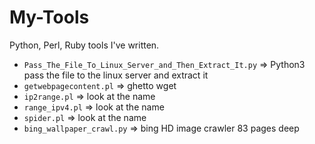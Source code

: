 # My-Tools
Python, Perl, Ruby tools I've written. 

- `Pass_The_File_To_Linux_Server_and_Then_Extract_It.py` => Python3 pass the file to the linux server and extract it  
- `getwebpagecontent.pl` => ghetto wget  
- `ip2range.pl` => look at the name 
- `range_ipv4.pl`	=> look at the name
- `spider.pl` => look at the name 
- `bing_wallpaper_crawl.py` => bing HD image crawler 83 pages deep


